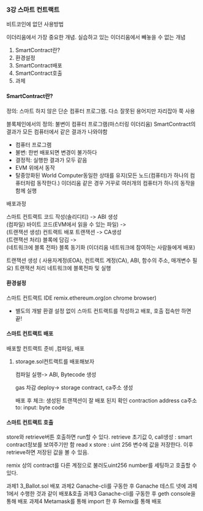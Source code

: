 ### 3강 스마트 컨트랙트

비트코인에 없던 사용방법

이더리움에서 가장 중요한 개념. 실습하고 있는 이더리움에서 빼놓을 수 없는 개념

1. SmartContract란?
2. 환경설정
3. SmartContract배포
4. SmartContract호출
5. 과제

#### SmartContract란?

정의: 스마트 하지 않은 단순 컴퓨터 프로그램.
다소 잘못된 용어지만 자리잡아 쭉 사용

블록체인에서의 정의: 불변이 컴퓨터 프로그램(마스터링 이더리움)
SmartContract의 결과가 모든 컴퓨터에서 같은 결과가 나와야함

- 컴퓨터 프로그램
- 불변: 한번 배포되면 변경이 불가하다
- 결정적: 실행한 결과가 모두 같음
- EVM 위에서 동작
- 탈중앙화된 World Computer동일한 상태를 유지(모든 노드(컴퓨터)가 하나의 컴퓨터처럼 동작한다.) 이더리움 같은 경우 거꾸로 여러개의 컴퓨터가 하나의 동작을 함께 실행

배포과정

스마트 컨트랙트 코드 작성(솔리디티) -> ABI 생성  
(컴파일) 바이트 코드(EVM에서 읽을 수 있는 파일) ->  
(트랜잭션 생성) 컨트랙트 배포 트랜잭션 -> CA생성  
(트랜잭션 처리) 블록에 담김 ->  
(네트워크에 블록 전파) 블록 동기화 (이더리움 네트워크에 참여하는 사람들에게 배포)

트랜잭션 생성 ( 사용자계정(EOA), 컨트랙트 계정(CA), ABI, 함수의 주소, 매개변수 필요)
트랜잭션 처리
네트워크에 블록전파 및 실행

#### 환경설정

스마트 컨트랙트 IDE
remix.ethereum.org(on chrome browser)

- 별도의 개발 환결 설정 없이 스마트 컨트랙트를 작성하고 배포, 호출
  접속만 하면 끝!

#### 스마트 컨트랙트 배포

배포할 컨트랙트 준비 ,컴파일, 배포

1. storage.sol컨트랙트를 배포해보자

   컴파일 실행-> ABI, Bytecode 생성

   gas 차감 deploy-> storage contract, ca주소 생성

   배포 후 체크: 생성된 트랜잭션이 잘 배포 된지 확인
   contraction address ca주소
   to:
   input: byte code

#### 스마트 컨트랙트 호출

store와 retrieve버튼 호출하면 run할 수 있다.
retrieve 초기값 0, call생성 : smart contract정보를 보여주기만 함 read x
store : uint 256 변수에 값을 저장한다. 이후 retrieve하면 저장된 값을 볼 수 있음.

remix 상의 contract를 다른 계정으로 불러도uint256 number를 세팅하고 호출할 수 있다.

과제1 3_Ballot.sol 배포
과제2 Ganache-cli를 구동한 후 Ganache 테스트 넷에 과제1에서 수행한 것과 같이 배포&호출
과제3 Ganache-cli를 구동한 후 geth console을 통해 배포
과제4 Metamask를 통해 import 한 후 Remix를 통해 배포
